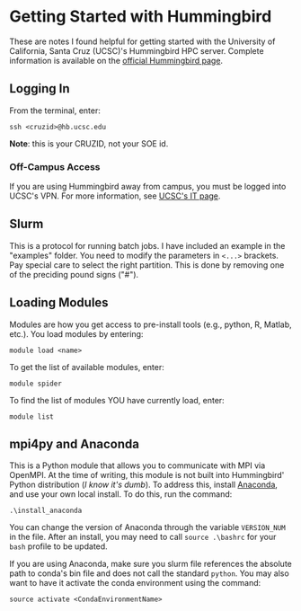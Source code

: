 # Getting Started with Hummingbird

These are notes I found helpful for getting started with the University of California, Santa Cruz (UCSC)'s Hummingbird HPC server.  Complete information is available on the [official Hummingbird page](https://www.hb.ucsc.edu/).

## Logging In

From the terminal, enter:

    ssh <cruzid>@hb.ucsc.edu

**Note**: this is your CRUZID, not your SOE id.

### Off-Campus Access

If you are using Hummingbird away from campus, you must be logged into UCSC's VPN. For more information, see [UCSC's IT page](https://its.ucsc.edu/vpn/installation.html).

## Slurm 

This is a protocol for running batch jobs.  I have included an example in the "examples" folder. You need to modify the parameters in `<...>` brackets.  Pay special care to select the right partition.  This is done by removing one of the preciding pound signs ("#").

## Loading Modules

Modules are how you get access to pre-install tools (e.g., python, R, Matlab, etc.).  You load modules by entering:

    module load <name>

To get the list of available modules, enter:

    module spider

To find the list of modules YOU have currently load, enter:

    module list

## mpi4py and Anaconda

This is a Python module that allows you to communicate with MPI via OpenMPI. At the time of writing, this module is not built into Hummingbird' Python distribution (*I know it's dumb*).  To address this, install [Anaconda](https://www.anaconda.com/what-is-anaconda/), and use your own local install.  To do this, run the command:

    .\install_anaconda

You can change the version of Anaconda through the variable `VERSION_NUM` in the file. After an install, you may need to call `source .\bashrc` for your `bash` profile to be updated.

If you are using Anaconda, make sure you slurm file references the absolute path to conda's bin file and does not call the standard `python`.  You may also want to have it activate the conda environment using the command:

    source activate <CondaEnvironmentName>


